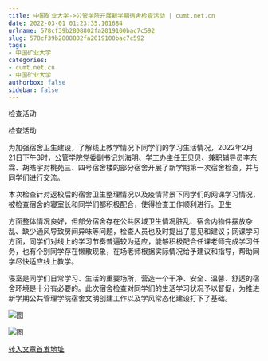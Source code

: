 ```yaml
---
title: 中国矿业大学->公管学院开展新学期宿舍检查活动 | cumt.net.cn
date: 2022-03-01 01:23:35.101684
urlname: 578cf39b2808802fa2019100bac7c592
slug: 578cf39b2808802fa2019100bac7c592
tags: 
- 中国矿业大学
categories:
- cumt.net.cn
- 中国矿业大学
authorbox: false
sidebar: false
---
```

检查活动

检查活动

为加强宿舍卫生建设，了解线上教学情况下同学们的学习生活情况，2022年2月21日下午3时，公管学院党委副书记刘海明、学工办主任王贝贝、兼职辅导员李东霖、胡皓宇对桃苑三、四号宿舍楼的部分宿舍开展了新学期第一次宿舍检查，并与同学们进行交流。

本次检查针对返校后的宿舍卫生整理情况以及疫情背景下同学们的网课学习情况，被检查宿舍的寝室长和同学们都积极配合，使得检查工作顺利进行。卫生
<!--more-->
方面整体情况良好，但部分宿舍存在公共区域卫生情况脏乱、宿舍内物件摆放杂乱、缺少通风导致房间异味等问题，检查人员也及时提出了意见和建议；网课学习方面，同学们对线上的学习节奏普遍较为适应，能够积极配合任课老师完成学习任务，也有个别同学存在懒散现象，在场老师根据实际情况给予建议和指导，帮助同学尽快适应线上教学。

寝室是同学们日常学习、生活的重要场所，营造一个干净、安全、温馨、舒适的宿舍环境是十分有必要的。此次宿舍检查对同学们的生活学习状况予以督促，为推进新学期公共管理学院宿舍文明创建工作以及学风常态化建设打下了基础。

![图](http://xwzx.cumt.edu.cn/_upload/article/images/a7/c9/1362a411477295ce3efa66d1b090/8421ade5-27df-4ee0-8387-f919c149cc7e.png)

![图](http://xwzx.cumt.edu.cn/_upload/article/images/a7/c9/1362a411477295ce3efa66d1b090/764647d1-01ce-41c7-8962-71a9e9fc7a35.png)

[转入文章首发地址](http://xwzx.cumt.edu.cn/6a/e7/c523a617191/page.htm)